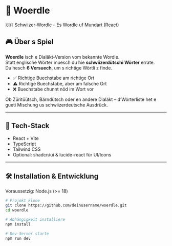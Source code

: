 # 🧩 Woerdle
🇨🇭 Schwiizer-Wordle – Es Wordle uf Mundart (React)

## 🎮 Über s Spiel
**Woerdle** isch e Dialäkt-Version vom bekannte Wordle.  
Statt englische Wörter muesch du hie **schwiizerdütschi Wörter** errate.  
Du hesch **6 Versuech**, um s richtige Wörtli z finde.

- ✅ Richtige Buechstabe am richtige Ort  
- ⚠️ Richtige Buechstabe, aber am falsche Ort  
- ❌ Buechstabe chunnt nöd im Wort vor  

Ob Züritüütsch, Bärndütsch oder en andere Dialäkt – d’Wörterliste het e gueti Mischung us schwiizerdeutsche Ausdrück.  

---

## 🚀 Tech-Stack
- React + Vite  
- TypeScript  
- Tailwind CSS  
- Optional: shadcn/ui & lucide-react für UI/Icons  

---

## 🛠️ Installation & Entwicklung
Voraussetzig: Node.js (>= 18)

```bash
# Projekt klone
git clone https://github.com/deinusername/woerdle.git
cd woerdle

# Abhängigkeit installiere
npm install

# Dev-Server starte
npm run dev
